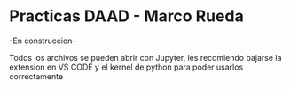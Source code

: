 # Practicas DAAD - Marco Rueda

-En construccion- 

Todos los archivos se pueden abrir con Jupyter, les recomiendo bajarse la extension en VS CODE y el kernel de python para poder usarlos correctamente

